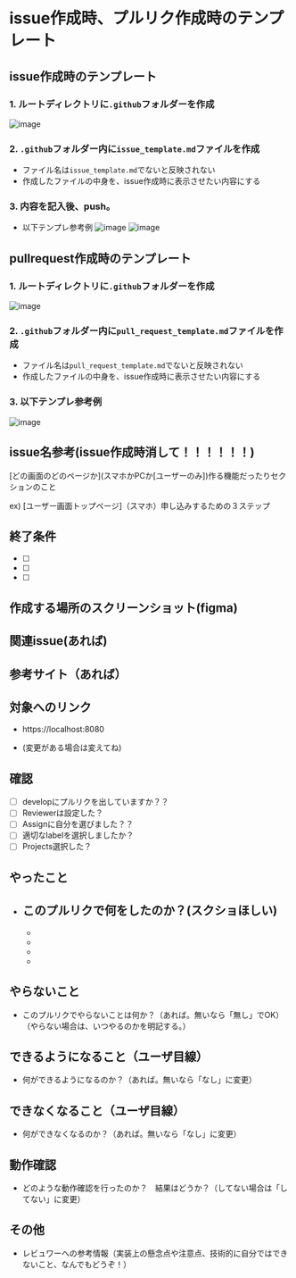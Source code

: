 # issue作成時、プルリク作成時のテンプレート

## issue作成時のテンプレート

### 1. ルートディレクトリに`.github`フォルダーを作成
![image](./img/Screen%20Shot%202023-04-24%20at%2012.56.45.png)

### 2. `.github`フォルダー内に`issue_template.md`ファイルを作成

- ファイル名は`issue_template.md`でないと反映されない
- 作成したファイルの中身を、issue作成時に表示させたい内容にする

### 3. 内容を記入後、push。

- 以下テンプレ参考例
![image](/img/issue.preview.png)
![image](/img/issue.example.png)

## pullrequest作成時のテンプレート
### 1. ルートディレクトリに`.github`フォルダーを作成
![image](./img/Screen%20Shot%202023-04-24%20at%2012.56.45.png)

### 2. `.github`フォルダー内に`pull_request_template.md`ファイルを作成

- ファイル名は`pull_request_template.md`でないと反映されない
- 作成したファイルの中身を、issue作成時に表示させたい内容にする

### 3. 以下テンプレ参考例
![image](/img/pullrequest.preview.png)








## issue名参考(issue作成時消して！！！！！！)
\[どの画面のどのページか\](スマホかPCか[ユーザーのみ])作る機能だったりセクションのこと

ex) \[ユーザー画面トップページ\]（スマホ）申し込みするための３ステップ
## 終了条件

- [ ] 
- [ ] 
- [ ] 

## 作成する場所のスクリーンショット(figma)

## 関連issue(あれば)


## 参考サイト（あれば）





## 対象へのリンク
* https://localhost:8080
- (変更がある場合は変えてね)
## 確認
  - [ ] developにプルリクを出していますか？？
  - [ ] Reviewerは設定した？
  - [ ] Assignに自分を選びました？？
  - [ ] 適切なlabelを選択しましたか？
  - [ ] Projects選択した？
## やったこと

* このプルリクで何をしたのか？(スクショほしい)
  - 
  - 
  - 
  - 
  - 

## やらないこと

* このプルリクでやらないことは何か？（あれば。無いなら「無し」でOK）（やらない場合は、いつやるのかを明記する。）

## できるようになること（ユーザ目線）

* 何ができるようになるのか？（あれば。無いなら「なし」に変更）

## できなくなること（ユーザ目線）

* 何ができなくなるのか？（あれば。無いなら「なし」に変更）

## 動作確認

* どのような動作確認を行ったのか？　結果はどうか？（してない場合は「してない」に変更）

## その他

* レビュワーへの参考情報（実装上の懸念点や注意点、技術的に自分ではできないこと、なんでもどうぞ！）
